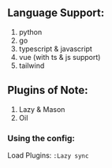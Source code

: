 ## Language Support: 
1. python
3. go 
2. typescript & javascript
4. vue (with ts & js support)
5. tailwind

## Plugins of Note:
1. Lazy & Mason
2. Oil


### Using the config: 
Load Plugins:
```:Lazy sync```
